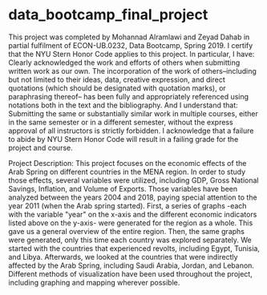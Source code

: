 # data_bootcamp_final_project

This project was completed by Mohannad Alramlawi and Zeyad Dahab in partial fulfilment of ECON-UB.0232,
Data Bootcamp, Spring 2019. I certify that the NYU Stern Honor Code applies to this project.
In particular, I have:
Clearly acknowledged the work and efforts of others when submitting written work as our own.
The incorporation of the work of others–including but not limited to their ideas, data, creative
expression, and direct quotations (which should be designated with quotation marks), or paraphrasing thereof– has been fully and appropriately referenced using notations both in the text
and the bibliography.
And I understand that:
Submitting the same or substantially similar work in multiple courses, either in the same semester
or in a different semester, without the express approval of all instructors is strictly forbidden.
I acknowledge that a failure to abide by NYU Stern Honor Code will result in a failing grade for
the project and course.

Project Description:
This project focuses on the economic effects of the Arab Spring on different countries in the MENA region. In order to study those effects, several variables were utilized, including GDP, Gross National Savings, Inflation, and Volume of Exports. Those variables have been analyzed between the years 2004 and 2018, paying special attention to the year 2011 (when the Arab spring started). First, a series of graphs -each with the variable "year" on the x-axis and the different economic indicators listed above on the y-axis- were generated for the region as a whole. This gave us a general overview of the entire region. Then, the same graphs were generated, only this time each country was explored separately. We started with the countries that experienced revolts, including Egypt, Tunisia, and Libya. Afterwards, we looked at the countries that were indirectly affected by the Arab Spring, including Saudi Arabia, Jordan, and Lebanon. Different methods of visualization have been used throughout the project, including graphing and mapping wherever possible.

